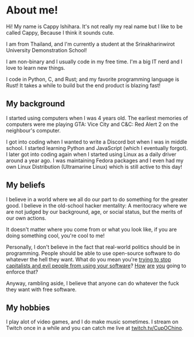 # About me!

Hi! My name is Cappy Ishihara. It's not really my real name but I like to be called Cappy, Because I think it sounds cute.

I am from Thailand, and I'm currently a student at the Srinakharinwirot University Demonstration School!

I am non-binary and I usually code in my free time. I'm a big IT nerd and I love to learn new things.

I code in Python, C, and Rust; and my favorite programming language is Rust! It takes a while to build but the end product is blazing fast!

## My background

I started using computers when I was 4 years old. The earliest memories of computers were me playing GTA: Vice City and C&C: Red Alert 2 on the neighbour's computer.

I got into coding when I wanted to write a Discord bot when I was in middle school. I started learning Python and JavaScript (which I eventually forgot). I later got into coding again when I started using Linux as a daily driver around a year ago. I was maintaining Fedora packages and I even had my own Linux Distribution (Ultramarine Linux) which is still active to this day!

## My beliefs

I believe in a world where we all do our part to do something for the greater good. I believe in the old-school hacker mentality: A meritocracy where we are not judged by our background, age, or social status, but the merits of our own actions.

It doesn't matter where you come from or what you look like, if you are doing something cool, you're cool to me!

Personally, I don't believe in the fact that real-world politics should be in programming. People should be able to use open-source software to do whatever the hell they want. What do you mean you're [trying to stop capitalists and evil people from using your software](https://anticapitalist.software/)? [How](https://github.com/jgrey4296/acab/blob/main/LICENSE) [are](https://firstdonoharm.dev/) [you](https://git.pixie.town/thufie/npl-builder) going to enforce that?

Anyway, rambling aside, I believe that anyone can do whatever the fuck they want with free software.

## My hobbies

I play alot of video games, and I do make music sometimes. I stream on Twitch once in a while and you can catch me live at [twitch.tv/CupOChino](https://twitch.tv/CupOChino).

